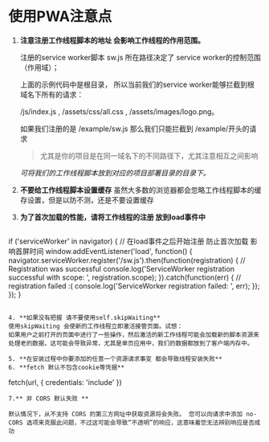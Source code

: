 # 使用PWA注意点

1. **注意注册工作线程脚本的地址 会影响工作线程的作用范围。**

   注册的service worker脚本 sw.js 所在路径决定了 service worker的控制范围（作用域）；

   上面的示例代码中是根目录， 所以当前我们的service worker能够拦截到根域名下所有的请求：

   /js/index.js , /assets/css/all.css , /assets/images/logo.png。

   如果我们注册的是 /example/sw.js 那么我们只能拦截到 /example/开头的请求

   > 尤其是你的项目是在同一域名下的不同路径下，尤其注意相互之间影响
   
   _可将我们的工作线程脚本放到对应的项目部署目录的目录下。_
   
2. **不要给工作线程脚本设置缓存**
   虽然大多数的浏览器都会忽略工作线程脚本的缓存设置，但是以防不测，还是不要设置缓存
   
3. **为了首次加载的性能，请将工作线程的注册 放到load事件中**
   ```
  if ('serviceWorker' in navigator) {
    // 在load事件之后开始注册 防止首次加载 影响首屏时间
    window.addEventListener('load', function() {
      navigator.serviceWorker.register('/sw.js').then(function(registration) {
        // Registration was successful
        console.log('ServiceWorker registration successful with scope: ', registration.scope);
      }).catch(function(err) {
        // registration failed :(
        console.log('ServiceWorker registration failed: ', err);
      });
    });
  }
  ```
  
4. **如果没有把握 请不要使用self.skipWaiting**
  使用skipWaiting 会使新的工作线程立即激活接管页面。试想：
  如果用户之前打开的页面中进行了一些操作，然后激活的新工作线程可能会加载新的脚本资源来处理老的数据，这可能会导致异常，尤其是单页应用中，我们的数据都放到了客户端内存中。
  
5. **在安装过程中你要添加的任意一个资源请求事变 都会导致线程安装失败**
6. **fetch 默认不包含cookie等凭据**
   ```
   fetch(url, {
   credentials: 'include'
   })
   ```
7.** 非 CORS 默认失败 **

  默认情况下，从不支持 CORS 的第三方网址中获取资源将会失败。 您可以向请求中添加 no-CORS 选项来克服此问题，不过这可能会导致“不透明”的响应，这意味着您无法辨别响应是否成功


  
  